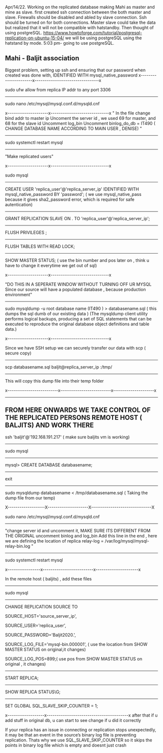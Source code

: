 Apr/14/22. Working on the replicated database making Mahi as master and mine as slave. first created ssh connection between the both master and slave. Firewalls should be disabled and abled by slave connection. Ssh should be turned on for both connections. Master slave could take the data but realized that it will not be compatible with hatstandby. Then thought of using postgreSQL. 
https://www.howtoforge.com/tutorial/postgresql-replication-on-ubuntu-15-04/ we will  be using postgreSQL using the hatstand by mode. 
5:03 pm- going to use postgreSQL.



Mahi - Baljit association
-------------------------------------------------------

Biggest problem, setting up ssh and ensuring that our password when created was done with, IDENTIFIED WITH mysql_native_password
x----------------------x---------------------------------x

sudo ufw allow from replica IP addr to any port 3306

-------------------------------------------------------

sudo nano /etc/mysql/mysql.conf.d/mysqld.cnf

x---------------------x------------------------------x
" In the file change bind addr to master ip
Uncoment the server id  , we used 69 for master, and 68 for the slave id
Uncomment log_bin 
Uncomment binlog_do_db = IT490 ( CHANGE DATABASE NAME ACCORDING TO MAIN USER , DENISE) "

-------------------------------------------------------

sudo systemctl restart mysql

-------------------------------------------------------

"Make replicated users"

x---------------------x------------------------------x

sudo mysql

-------------------------------------------------------

CREATE USER 'replica_user'@'replica_server_ip' IDENTIFIED WITH mysql_native_password BY 'password';         ( we use mysql_native_pass because it gives sha2_password error, which is required for safe autentication)

-------------------------------------------------------

GRANT REPLICATION SLAVE ON . TO 'replica_user'@'replica_server_ip';

-------------------------------------------------------

FLUSH PRIVILEGES ;

-------------------------------------------------------

FLUSH TABLES WITH READ LOCK;

-------------------------------------------------------

SHOW MASTER STATUS;
      ( use the bin number and pos later on , think u have to change it everytime we get out of sql)

x---------------------x------------------------------x

"DO THIS IN A SEPERATE WINDOW WITHOUT TURNING OFF UR MYSQL
Since our source will have a populated database , because production environment"

-------------------------------------------------------

sudo mysqldump -u root database name (IT490 ) > databasename.sql
    ( this dumps the sql dumb of our existing data )
(The mysqldump client utility performs logical backups, producing a set of SQL statements that can be executed to reproduce the original database object definitions and table data.)

x---------------------x------------------------------x

Since we have SSH setup we can securely transfer our data with scp ( secure copy)

-------------------------------------------------------

scp databasename.sql baljit@replica_server_ip :/tmp/

-------------------------------------------------------

This will copy this dump file into their temp folder

x--------------------------x--------------------------x---------------------x

-------------------------------------------------------
FROM HERE ONWARDS WE TAKE CONTROL OF THE REPLICATED PERSONS REMOTE HOST ( BALJITS) AND WORK THERE 
-------------------------------------------------------

ssh 'baljit'@'192.168.191.217' ( make sure baljits vm is working)

-------------------------------------------------------

sudo mysql

-------------------------------------------------------

mysql> CREATE DATABASE databasename;

-------------------------------------------------------

exit

-------------------------------------------------------

sudo mysqldump databasename < /tmp/databasename.sql  ( Taking the dump file from our temp)


X-------------------X---------------------X-------------------------------X

sudo nano /etc/mysql/mysql.conf.d/mysqld.cnf 

-------------------------------------------------------

"change server id and uncomment it, MAKE SURE ITS DIFFERENT FROM THE ORIGINAL
uncomment binlog and log_bin 
Add this line in the end , here we are defining the location of replica
     relay-log               = /var/log/mysql/mysql-relay-bin.log "

-------------------------------------------------------

sudo systemctl restart mysql

x-----------------x--------------------------x----------------------x

In the remote host ( baljits) , add these files

-------------------------------------------------------

sudo mysql

-------------------------------------------------------

CHANGE REPLICATION SOURCE TO



SOURCE_HOST='source_server_ip',



SOURCE_USER='replica_user',



SOURCE_PASSWORD='Baljit2020.',



SOURCE_LOG_FILE='mysql-bin.000001', ( use the location from SHOW MASTER STATUS on original,it changes)


SOURCE_LOG_POS=899;( use pos from SHOW MASTER STATUS on original , it changes) 

-------------------------------------------------------

START REPLICA;

-------------------------------------------------------

SHOW REPLICA STATUS\G; 

-------------------------------------------------------

SET GLOBAL SQL_SLAVE_SKIP_COUNTER = 1;

x-------------------x------------------------------------------x
after that if u add stuff in original db, u can start to see change if u did it correctly


If your replica has an issue in connecting or replication stops unexpectedly, it may be that an event in the source’s binary log file is preventing replication. Thats why we use SQL_SLAVE_SKIP_COUNTER so it skips the points in binary log file which is empty and doesnt just crash

